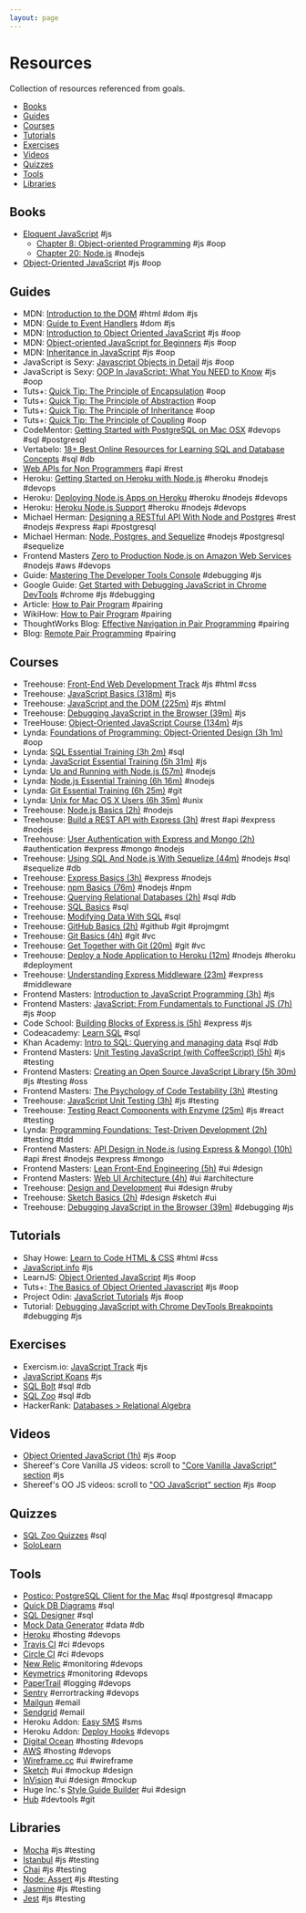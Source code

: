 ```yaml
---
layout: page
---
```


# Resources

Collection of resources referenced from goals.

<!-- TOC depthFrom:2 depthTo:6 withLinks:1 updateOnSave:1 orderedList:0 -->

- [Books](#books)
- [Guides](#guides)
- [Courses](#courses)
- [Tutorials](#tutorials)
- [Exercises](#exercises)
- [Videos](#videos)
- [Quizzes](#quizzes)
- [Tools](#tools)
- [Libraries](#libraries)

<!-- /TOC -->

## Books

- [Eloquent JavaScript](http://eloquentjavascript.net) #js
  - [Chapter 8: Object-oriented Programming](http://eloquentjavascript.net/1st_edition/chapter8.html) #js #oop
  - [Chapter 20: Node.js](http://eloquentjavascript.net/20_node.html) #nodejs
- [Object-Oriented JavaScript](ftp://ftp.micronet-rostov.ru/linux-support/books/programming/JavaScript/[Packt]%20-%20Object-Oriented%20JavaScript%20-%20[Stefanov].pdf) #js #oop

## Guides

- MDN: [Introduction to the DOM](https://developer.mozilla.org/en-US/docs/Web/API/Document_Object_Model/Introduction) #html #dom #js
- MDN: [Guide to Event Handlers](https://developer.mozilla.org/en-US/docs/Web/Guide/Events/Event_handlers) #dom #js
- MDN: [Introduction to Object Oriented JavaScript](https://developer.mozilla.org/ms/docs/Web/JavaScript/Introduction_to_Object-Oriented_JavaScript) #js #oop
- MDN: [Object-oriented JavaScript for Beginners](https://developer.mozilla.org/en-US/docs/Learn/JavaScript/Objects/Object-oriented_JS) #js #oop
- MDN: [Inheritance in JavaScript](https://developer.mozilla.org/en-US/docs/Learn/JavaScript/Objects/Inheritance) #js #oop
- JavaScript is Sexy: [Javascript Objects in Detail](http://javascriptissexy.com/javascript-objects-in-detail/) #js #oop
- JavaScript is Sexy: [OOP In JavaScript: What You NEED to Know](http://javascriptissexy.com/oop-in-javascript-what-you-need-to-know/) #js #oop
- Tuts+: [Quick Tip: The Principle of Encapsulation](https://gamedevelopment.tutsplus.com/tutorials/quick-tip-the-oop-principle-of-encapsulation--gamedev-2187) #oop
- Tuts+: [Quick Tip: The Principle of Abstraction](https://gamedevelopment.tutsplus.com/tutorials/quick-tip-the-oop-principle-of-abstraction--gamedev-2386) #oop
- Tuts+: [Quick Tip: The Principle of Inheritance](https://gamedevelopment.tutsplus.com/tutorials/quick-tip-the-oop-principle-of-inheritance--gamedev-2536) #oop
- Tuts+: [Quick Tip: The Principle of Coupling](https://gamedevelopment.tutsplus.com/tutorials/quick-tip-the-oop-principle-of-coupling--gamedev-1935) #oop
- CodeMentor:  [Getting Started with PostgreSQL on Mac OSX](https://www.codementor.io/devops/tutorial/getting-started-postgresql-server-mac-osx) #devops #sql #postgresql
- Vertabelo: [18+ Best Online Resources for Learning SQL and Database Concepts](https://academy.vertabelo.com/blog/18-best-online-resources-for-learning-sql-and-database-concepts/) #sql #db
- [Web APIs for Non Programmers](https://schoolofdata.org/2013/11/18/web-apis-for-non-programmers/) #api #rest
- Heroku: [Getting Started on Heroku with Node.js](https://devcenter.heroku.com/articles/getting-started-with-nodejs) #heroku #nodejs #devops
- Heroku: [Deploying Node.js Apps on Heroku](https://devcenter.heroku.com/articles/deploying-nodejs) #heroku #nodejs #devops
- Heroku: [Heroku Node.js Support](https://devcenter.heroku.com/articles/nodejs-support) #heroku #nodejs #devops
- Michael Herman: [Designing a RESTful API With Node and Postgres](http://mherman.org/blog/2016/03/13/designing-a-restful-api-with-node-and-postgres/) #rest #nodejs #express #api #postgresql
- Michael Herman: [Node, Postgres, and Sequelize](http://mherman.org/blog/2015/10/22/node-postgres-sequelize/) #nodejs #postgresql #sequelize
- Frontend Masters [Zero to Production Node.js on Amazon Web Services](https://frontendmasters.com/courses/production-node-aws/) #nodejs #aws #devops
- Guide: [Mastering The Developer Tools Console](http://blog.teamtreehouse.com/mastering-developer-tools-console) #debugging #js
- Google Guide: [Get Started with Debugging JavaScript in Chrome DevTools](https://developers.google.com/web/tools/chrome-devtools/javascript/) #chrome #js #debugging
- Article: [How to Pair Program](https://medium.com/@dickeyxxx/how-to-pair-program-d6741077e513) #pairing
- WikiHow: [How to Pair Program](http://www.wikihow.com/Pair-Program) #pairing
- ThoughtWorks Blog: [Effective Navigation in Pair Programming](https://www.thoughtworks.com/insights/blog/effective-navigation-in-pair-programming) #pairing
- Blog: [Remote Pair Programming](http://remotepairprogramming.com/) #pairing

## Courses

- Treehouse: [Front-End Web Development Track](https://teamtreehouse.com/tracks/front-end-web-development) #js #html #css
- Treehouse: [JavaScript Basics (318m)](https://teamtreehouse.com/library/javascript-basics) #js
- Treehouse: [JavaScript and the DOM (225m)](https://teamtreehouse.com/library/javascript-and-the-dom-2) #js #html
- Treehouse: [Debugging JavaScript in the Browser (39m)](https://teamtreehouse.com/library/debugging-javascript-in-the-browser) #js
- TreeHouse: [Object-Oriented JavaScript Course (134m)](https://teamtreehouse.com/library/objectoriented-javascript) #js
- Lynda: [Foundations of Programming: Object-Oriented Design (3h 1m)](https://www.lynda.com/Java-tutorials/Foundations-Programming-Object-Oriented-Design/96949-2.html) #oop
- Lynda: [SQL Essential Training (3h 2m)](https://www.lynda.com/SQL-tutorials/SQL-Essential-Training/139988-2.html) #sql
- Lynda: [JavaScript Essential Training (5h 31m)](https://www.lynda.com/JavaScript-tutorials/JavaScript-Essential-Training/81266-2.html) #js
- Lynda: [Up and Running with Node.js (57m)](https://www.lynda.com/Node-js-tutorials/Up-Running-Node-js/370605-2.html) #nodejs
- Lynda: [Node.js Essential Training (6h 16m)](https://www.lynda.com/Node-js-tutorials/Node-js-Essential-Training/417077-2.html) #nodejs
- Lynda: [Git Essential Training (6h 25m)](https://www.lynda.com/Git-tutorials/Git-Essential-Training/100222-2.html) #git
- Lynda: [Unix for Mac OS X Users (6h 35m)](https://www.lynda.com/Mac-OS-X-10-6-tutorials/Unix-for-Mac-OS-X-Users/78546-2.html) #unix
- Treehouse: [Node.js Basics (2h)](https://teamtreehouse.com/library/nodejs-basics-2) #nodejs
- Treehouse: [Build a REST API with Express (3h)](https://teamtreehouse.com/library/build-a-rest-api-with-express) #rest #api #express #nodejs
- Treehouse: [User Authentication with Express and Mongo (2h)](https://teamtreehouse.com/library/user-authentication-with-express-and-mongo) #authentication #express #mongo #nodejs
- Treehouse: [Using SQL And Node.js With Sequelize (44m)](https://teamtreehouse.com/library/using-sql-and-nodejs-with-sequelize) #nodejs #sql #sequelize #db
- Treehouse: [Express Basics (3h)](https://teamtreehouse.com/library/express-basics) #express #nodejs
- Treehouse: [npm Basics (76m)](https://teamtreehouse.com/library/npm-basics) #nodejs #npm
- Treehouse: [Querying Relational Databases (2h)](https://teamtreehouse.com/library/querying-relational-databases) #sql #db
- Treehouse: [SQL Basics](https://teamtreehouse.com/library/sql-basics) #sql
- Treehouse: [Modifying Data With SQL](https://teamtreehouse.com/library/modifying-data-with-sql) #sql
- Treehouse: [GitHub Basics (2h)](https://teamtreehouse.com/library/github-basics) #github #git #projmgmt
- Treehouse: [Git Basics (4h)](https://teamtreehouse.com/library/git-basics) #git #vc
- Treehouse: [Get Together with Git (20m)](https://teamtreehouse.com/library/get-together-with-git) #git #vc
- Treehouse: [Deploy a Node Application to Heroku (12m)](https://teamtreehouse.com/library/deploy-a-node-application-to-heroku) #nodejs #heroku #deployment
- Treehouse: [Understanding Express Middleware (23m)](https://teamtreehouse.com/library/understanding-express-middleware-2) #express #middleware
- Frontend Masters: [Introduction to JavaScript Programming (3h)](https://frontendmasters.com/courses/javascript-basics/) #js
- Frontend Masters: [JavaScript: From Fundamentals to Functional JS (7h)](https://frontendmasters.com/courses/js-fundamentals-to-functional/) #js #oop
- Code School: [Building Blocks of Express.js (5h)](https://www.codeschool.com/courses/building-blocks-of-express-js) #express #js
- Codeacademy: [Learn SQL](https://www.codecademy.com/learn/learn-sql) #sql
- Khan Academy: [Intro to SQL: Querying and managing data](https://www.khanacademy.org/computing/computer-programming/sql) #sql #db
- Frontend Masters: [Unit Testing JavaScript (with CoffeeScript) (5h)](https://frontendmasters.com/courses/unit-testing-javascript/) #js #testing
- Frontend Masters: [Creating an Open Source JavaScript Library (5h 30m)](https://frontendmasters.com/courses/open-source/) #js #testing #oss
- Frontend Masters: [The Psychology of Code Testability (3h)](https://frontendmasters.com/courses/angularjs-and-code-testability/) #testing
- Treehouse: [JavaScript Unit Testing (3h)](https://teamtreehouse.com/library/javascript-unit-testing) #js #testing
- Treehouse: [Testing React Components with Enzyme (25m)](https://teamtreehouse.com/library/testing-react-components-with-enzyme-2) #js #react #testing
- Lynda: [Programming Foundations: Test-Driven Development (2h)](https://www.lynda.com/Developer-Programming-Foundations-tutorials/Foundations-Programming-Test-Driven-Development/124398-2.html) #testing #tdd
- Frontend Masters: [API Design in Node.js (using Express & Mongo) (10h)](https://frontendmasters.com/courses/api-design-nodejs/) #api #rest #nodejs #express #mongo
- Frontend Masters: [Lean Front-End Engineering (5h)](https://frontendmasters.com/courses/lean-front-end-engineering/) #ui #design
- Frontend Masters: [Web UI Architecture (4h)](https://frontendmasters.com/courses/web-ui-architecture/) #ui #architecture
- Treehouse: [Design and Development](https://teamtreehouse.com/library/design-and-development) #ui #design #ruby
- Treehouse: [Sketch Basics (2h)](https://teamtreehouse.com/library/sketch-basics) #design #sketch #ui
- Treehouse: [Debugging JavaScript in the Browser (39m)](https://teamtreehouse.com/library/debugging-javascript-in-the-browser) #debugging #js

## Tutorials

- Shay Howe: [Learn to Code HTML & CSS](http://learn.shayhowe.com/html-css/) #html #css
- [JavaScript.info](https://javascript.info/) #js
- LearnJS: [Object Oriented JavaScript](https://www.learn-js.org/en/Object_Oriented_JavaScript) #js #oop
- Tuts+: [The Basics of Object Oriented Javascript](https://code.tutsplus.com/tutorials/the-basics-of-object-oriented-javascript--net-7670) #js #oop
- Project Odin: [JavaScript Tutorials](https://github.com/TheOdinProject/curriculum/tree/master/javascript) #js #oop
- Tutorial: [Debugging JavaScript with Chrome DevTools Breakpoints](https://scotch.io/tutorials/debugging-javascript-with-chrome-devtools-breakpoints) #debugging #js

## Exercises

- Exercism.io: [JavaScript Track](http://exercism.io/languages/javascript/about) #js
- [JavaScript Koans](https://github.com/mrdavidlaing/javascript-koans) #js
- [SQL Bolt](https://sqlbolt.com/) #sql #db
- [SQL Zoo](http://sqlzoo.net/) #sql #db
- HackerRank: [Databases > Relational Algebra](https://www.hackerrank.com/domains/databases/relational-algebra)

## Videos

- [Object Oriented JavaScript (1h)](https://www.youtube.com/watch?v=O8wwnhdkPE4) #js #oop
- Shereef's Core Vanilla JS videos: scroll to ["Core Vanilla JavaScript" section](https://shereef.wistia.com/projects/fwy60ilf20) #js
- Shereef's OO JS videos: scroll to ["OO JavaScript" section](https://shereef.wistia.com/projects/fwy60ilf20) #js #oop

## Quizzes

- [SQL Zoo Quizzes](http://sqlzoo.net/wiki/Tutorial_Quizzes) #sql
- [SoloLearn](https://www.sololearn.com/)

## Tools

- [Postico: PostgreSQL Client for the Mac](https://eggerapps.at/postico/) #sql #postgresql #macapp
- [Quick DB Diagrams](https://app.quickdatabasediagrams.com/) #sql
- [SQL Designer](http://sql.apps.learnersguild.org/) #sql
- [Mock Data Generator](https://www.mockaroo.com/) #data #db
- [Heroku](https://www.heroku.com/) #hosting #devops
- [Travis CI](https://travis-ci.org/) #ci #devops
- [Circle CI](https://circleci.com) #ci #devops
- [New Relic](https://newrelic.com/) #monitoring #devops
- [Keymetrics](https://keymetrics.io/) #monitoring #devops
- [PaperTrail](https://papertrailapp.com/) #logging #devops
- [Sentry](https://sentry.io/welcome/) #errortracking #devops
- [Mailgun](https://www.mailgun.com/) #email
- [Sendgrid](https://sendgrid.com/) #email
- Heroku Addon: [Easy SMS](https://elements.heroku.com/addons/easysms) #sms
- Heroku Addon: [Deploy Hooks](https://elements.heroku.com/addons/deployhooks) #devops
- [Digital Ocean](https://www.digitalocean.com/) #hosting #devops
- [AWS](https://aws.amazon.com/) #hosting #devops
- [Wireframe.cc](https://wireframe.cc/) #ui #wireframe
- [Sketch](https://www.sketchapp.com/) #ui #mockup #design
- [InVision](https://www.invisionapp.com/) #ui #design #mockup
- Huge Inc.'s [Style Guide Builder](https://hugeinc.github.io/styleguide/) #ui #design
- [Hub](https://hub.github.com/) #devtools #git

## Libraries

- [Mocha](https://mochajs.org/) #js #testing
- [Istanbul](https://istanbul.js.org/) #js #testing
- [Chai](http://chaijs.com/) #js #testing
- [Node: Assert](https://nodejs.org/api/assert.html) #js #testing
- [Jasmine](https://jasmine.github.io/) #js #testing
- [Jest](https://facebook.github.io/jest/) #js #testing
